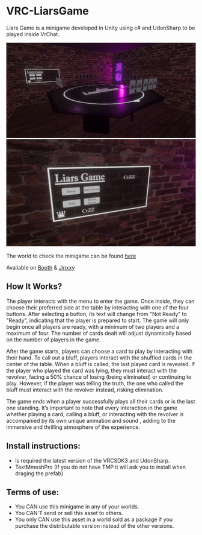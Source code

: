 # VRC-LiarsGame

Liars Game is a minigame developed in Unity using c# and UdonSharp to be played inside VrChat.

![screenshot](liarsGameImg4.PNG)
![screenshot](liarsGameImg3.png)

The world to check the minigame can be found [here](https://vrchat.com/home/world/wrld_71147554-d41a-4738-8c28-3e76715fce84)

Available on [Booth](https://booth.pm/en/items/6713975) & [Jinxxy](https://jinxxy.com/CrZ3d/products/LiarsGame)

## How It Works?

The player interacts with the menu to enter the game. Once inside, they can choose their preferred side at the table by interacting with one of the four buttons. After selecting a button, its text will change from "Not Ready" to "Ready", indicating that the player is prepared to start. The game will only begin once all players are ready, with a minimum of two players and a maximum of four. The number of cards dealt will adjust dynamically based on the number of players in the game.

After the game starts, players can choose a card to play by interacting with their hand. To call out a bluff, players interact with the shuffled cards in the center of the table. When a bluff is called, the last played card is revealed. If the player who played the card was lying, they must interact with the revolver, facing a 50% chance of losing (being eliminated) or continuing to play. However, if the player was telling the truth, the one who called the bluff must interact with the revolver instead, risking elimination.

The game ends when a player successfully plays all their cards or is the last one standing. It’s important to note that every interaction in the game whether playing a card, calling a bluff, or interacting with the revolver is accompanied by its own unique animation and sound , adding to the immersive and thrilling atmosphere of the experience.

## Install instructions:

- Is required the latest version of the VRCSDK3 and UdonSharp.
- TextMmeshPro (If you do not have TMP it will ask you to install when draging the prefab)

## Terms of use:

- You CAN use this minigame in any of your worlds.
- You CAN'T send or sell this asset to others.
- You only CAN use this asset in a world sold as a package if you purchase the distributable version instead of the other versions.
